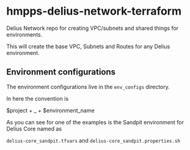 # hmpps-delius-network-terraform
Delius Network repo for creating VPC/subnets and shared things for environments.

This will create the base VPC, Subnets and Routes for any Delius environment.

## Environment configurations

The environment configurations live in the `env_configs` directory.

In here the convention is 

$project + _ + $environment_name

As you can see for one of the examples is the Sandpit environment for Delius Core named as

`delius-core_sandpit.tfvars` and `delius-core_sandpit.properties.sh`